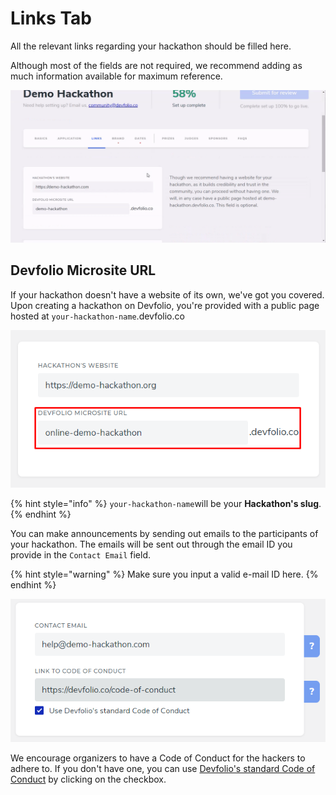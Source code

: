 # Links Tab

All the relevant links regarding your hackathon should be filled here.

Although most of the fields are not required, we recommend adding as much information available for maximum reference.

![](../../.gitbook/assets/links.gif)

## Devfolio Microsite URL

If your hackathon doesn't have a website of its own, we've got you covered. Upon creating a hackathon on Devfolio, you're provided with a public page hosted at `your-hackathon-name`.devfolio.co

![A default slug is generated for you, with an option to edit it as per your preference depending upon the availability.](../../.gitbook/assets/image%20%2839%29.png)

{% hint style="info" %}
`your-hackathon-name`will be your **Hackathon's slug**.
{% endhint %}

You can make announcements by sending out emails to the participants of your hackathon. The emails will be sent out through the email ID you provide in the `Contact Email` field.

{% hint style="warning" %}
Make sure you input a valid e-mail ID here.
{% endhint %}

![](../../.gitbook/assets/image%20%2821%29.png)

We encourage organizers to have a Code of Conduct for the hackers to adhere to. If you don't have one, you can use [Devfolio's standard Code of Conduct](https://devfolio.co/code-of-conduct) by clicking on the checkbox.

